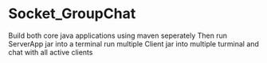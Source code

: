 # Socket_GroupChat
Build both core java applications using maven seperately
Then run ServerApp jar into a terminal
run multiple Client jar into multiple turminal and chat with all active clients
